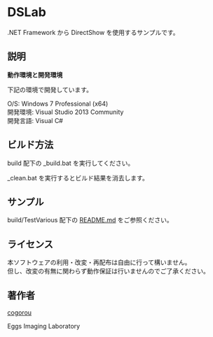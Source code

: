 DSLab
===

.NET Framework から DirectShow を使用するサンプルです。


## 説明

**動作環境と開発環境**

下記の環境で開発しています。  

O/S: Windows 7 Professional (x64)  
開発環境: Visual Studio 2013 Community  
開発言語: Visual C#  


## ビルド方法

build 配下の \_build.bat を実行してください。  

\_clean.bat を実行するとビルド結果を消去します。  

## サンプル

build/TestVarious 配下の [README.md](build/TestVarious/README.md) をご参照ください。

## ライセンス

本ソフトウェアの利用・改変・再配布は自由に行って構いません。  
但し、改変の有無に関わらず動作保証は行いませんのでご了承ください。  


## 著作者

[cogorou](https://github.com/cogorou)

Eggs Imaging Laboratory
